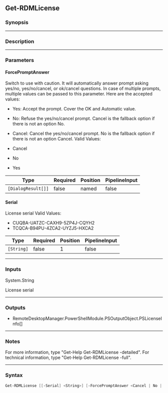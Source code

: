 Get-RDMLicense
--------------

### Synopsis

---

### Description

---

### Parameters
#### **ForcePromptAnswer**
Switch to use with caution. It will automatically answer prompt asking yes/no, yes/no/cancel, or ok/cancel questions. In case of multiple prompts, multiple values can be passed to this parameter. Here are the accepted values:
* Yes: Accept the prompt. Cover the OK and Automatic value.
* No: Refuse the yes/no/cancel prompt. Cancel is the fallback option if there is not an option No.
* Cancel: Cancel the yes/no/cancel prompt. No is the fallback option if there is not an option Cancel.
Valid Values:

* Cancel
* No
* Yes

|Type              |Required|Position|PipelineInput|
|------------------|--------|--------|-------------|
|`[DialogResult[]]`|false   |named   |false        |

#### **Serial**
License serial
Valid Values:

* CUQBA-UATZC-CAXH9-5ZP4J-CQYH2
* TCQCA-B94PU-4ZCA2-UYZJ5-HXCA2

|Type      |Required|Position|PipelineInput|
|----------|--------|--------|-------------|
|`[String]`|false   |1       |false        |

---

### Inputs
System.String

License serial

---

### Outputs
* RemoteDesktopManager.PowerShellModule.PSOutputObject.PSLicenseInfo[]

---

### Notes
For more information, type "Get-Help Get-RDMLicense -detailed". For technical information, type "Get-Help Get-RDMLicense -full".

---

### Syntax
```PowerShell
Get-RDMLicense [[-Serial] <String>] [-ForcePromptAnswer <Cancel | No | Yes>] [<CommonParameters>]
```
